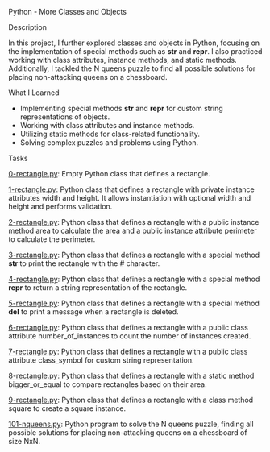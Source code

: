 Python - More Classes and Objects


Description

In this project, I further explored classes and objects in Python, focusing on the implementation of special methods such as __str__ and __repr__. I also practiced working with class attributes, instance methods, and static methods. Additionally, I tackled the N queens puzzle to find all possible solutions for placing non-attacking queens on a chessboard.

What I Learned
- Implementing special methods __str__ and __repr__ for custom string representations of objects.
- Working with class attributes and instance methods.
- Utilizing static methods for class-related functionality.
- Solving complex puzzles and problems using Python.

Tasks

   [0-rectangle.py](0-rectangle.py): Empty Python class that defines a rectangle.

   [1-rectangle.py](1-rectangle.py): Python class that defines a rectangle with private instance attributes width and height. It allows instantiation with optional width and height and performs validation.

   [2-rectangle.py](2-rectangle.py): Python class that defines a rectangle with a public instance method area to calculate the area and a public instance attribute perimeter to calculate the perimeter.

   [3-rectangle.py](3-rectangle.py): Python class that defines a rectangle with a special method __str__ to print the rectangle with the # character.

   [4-rectangle.py](4-rectangle.py): Python class that defines a rectangle with a special method __repr__ to return a string representation of the rectangle.

   [5-rectangle.py](5-rectangle.py): Python class that defines a rectangle with a special method __del__ to print a message when a rectangle is deleted.

   [6-rectangle.py](6-rectangle.py): Python class that defines a rectangle with a public class attribute number_of_instances to count the number of instances created.

   [7-rectangle.py](7-rectangle.py): Python class that defines a rectangle with a public class attribute class_symbol for custom string representation.

   [8-rectangle.py](8-rectangle.py): Python class that defines a rectangle with a static method bigger_or_equal to compare rectangles based on their area.

   [9-rectangle.py](9-rectangle.py): Python class that defines a rectangle with a class method square to create a square instance.

   [ 101-nqueens.py](101-nqueens.py): Python program to solve the N queens puzzle, finding all possible solutions for placing non-attacking queens on a chessboard of size NxN.
